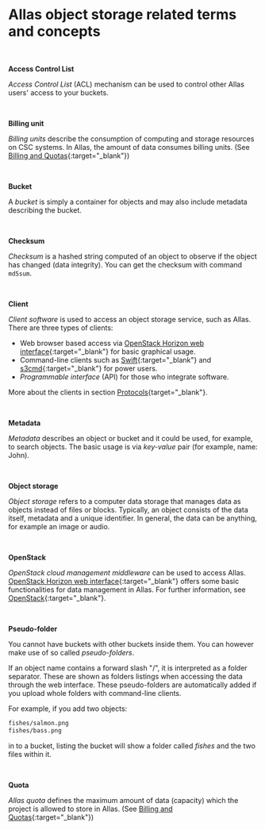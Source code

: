 
# Allas object storage related terms and concepts  

&nbsp;

**Access Control List**

_Access Control List_ (ACL) mechanism can be used to control other Allas users' access to your buckets.

&nbsp;


**Billing unit**

_Billing units_ describe the consumption of computing and storage resources on CSC systems. 
In Allas, the amount of data consumes billing units.
(See [Billing and Quotas](./introduction.md#billing-and-quotas){:target="_blank"})

&nbsp;


**Bucket**

A _bucket_ is simply a container for objects and may also include metadata describing the bucket.

&nbsp;

<a id="checksum"></a>

**Checksum**

_Checksum_ is a hashed string computed of an object to observe if the object has changed (data integrity). 
You can get the checksum with command `md5sum`.

&nbsp;


**Client**

_Client software_ is used to access an object storage service, such as Allas. There are three types of clients:

 * Web browser based access via [OpenStack Horizon web interface](./using_allas/web_client.md){:target="_blank"} for basic graphical usage.
 * Command-line clients such as [Swift](./using_allas/swift_client.md){:target="_blank"} and [s3cmd](./using_allas/s3_client.md){:target="_blank"} for power users.
 * _Programmable interface_ (API) for those who integrate software.

More about the clients in section [Protocols](./accessing_allas.md#protocols){target="_blank"}.

&nbsp;


**Metadata**

_Metadata_ describes an object or bucket and it could be used, for example, to search objects. 
The basic usage is via _key-value_ pair (for example, name: John).

&nbsp;


**Object storage**

_Object storage_ refers to a computer data storage that manages data as objects instead of files or blocks. Typically, an object consists of the data itself, metadata and a unique identifier. In general, the data can be anything, for example an image or audio.

&nbsp;


**OpenStack**

_OpenStack cloud management middleware_ can be used to access Allas.
[OpenStack Horizon web interface](./using_allas/web_client.md){:target="_blank"} offers some basic functionalities for data management in Allas.
For further information, see [OpenStack](https://www.openstack.org/){:target="_blank"}.

&nbsp;


**Pseudo-folder**

You cannot have buckets with other buckets inside them. You can however make use of so called _pseudo-folders_.

If an object name contains a forward slash "/", it is interpreted as a folder separator. These are shown as folders listings when accessing the data through the web interface. These pseudo-folders are automatically added if you upload whole folders with command-line clients.

For example, if you add two objects:
```bash
fishes/salmon.png
fishes/bass.png
```
in to a bucket, listing the bucket will show a folder called _fishes_ and the two files within it.

&nbsp;


**Quota**

_Allas quota_ defines the maximum amount of data (capacity) which the project is allowed to store in Allas. 
(See [Billing and Quotas](./introduction.md#billing-and-quotas){:target="_blank"})

&nbsp;

